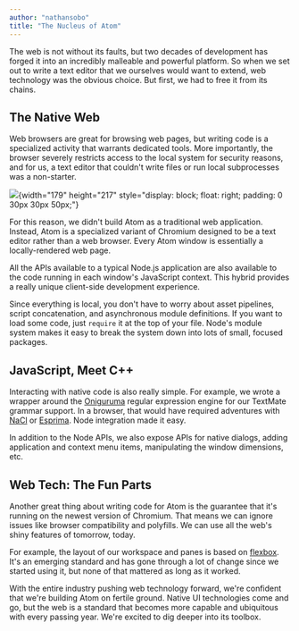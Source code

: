 ```yaml
---
author: "nathansobo"
title: "The Nucleus of Atom"
---
```


The web is not without its faults, but two decades of development has forged it into an incredibly malleable and powerful platform. So when we set out to write a text editor that we ourselves would want to extend, web technology was the obvious choice. But first, we had to free it from its chains.

<!--more-->

## The Native Web

Web browsers are great for browsing web pages, but writing code is a specialized activity that warrants dedicated tools. More importantly, the browser severely restricts access to the local system for security reasons, and for us, a text editor that couldn't write files or run local subprocesses was a non-starter.

![](/assets/images/blog.atom.io/img/under-the-hood.gif){width="179" height="217" style="display: block; float: right; padding: 0 30px 30px 50px;"}

For this reason, we didn't build Atom as a traditional web application. Instead, Atom is a specialized variant of Chromium designed to be a text editor rather than a web browser. Every Atom window is essentially a locally-rendered web page.

All the APIs available to a typical Node.js application are also available to the code running in each window's JavaScript context. This hybrid provides a really unique client-side development experience.

Since everything is local, you don't have to worry about asset pipelines, script concatenation, and asynchronous module definitions. If you want to load some code, just `require` it at the top of your file. Node's module system makes it easy to break the system down into lots of small, focused packages.

## JavaScript, Meet C++

Interacting with native code is also really simple. For example, we wrote a wrapper around the [Oniguruma](http://en.wikipedia.org/wiki/Oniguruma) regular expression engine for our TextMate grammar support. In a browser, that would have required adventures with [NaCl](https://developers.google.com/native-client/dev) or [Esprima](http://esprima.org/). Node integration made it easy.

In addition to the Node APIs, we also expose APIs for native dialogs, adding application and context menu items, manipulating the window dimensions, etc.

## Web Tech: The Fun Parts

Another great thing about writing code for Atom is the guarantee that it's running on the newest version of Chromium. That means we can ignore issues like browser compatibility and polyfills. We can use all the web's shiny features of tomorrow, today.

For example, the layout of our workspace and panes is based on [flexbox](http://css-tricks.com/snippets/css/a-guide-to-flexbox). It's an emerging standard and has gone through a lot of change since we started using it, but none of that mattered as long as it worked.

With the entire industry pushing web technology forward, we're confident that we're building Atom on fertile ground. Native UI technologies come and go, but the web is a standard that becomes more capable and ubiquitous with every passing year. We're excited to dig deeper into its toolbox.
